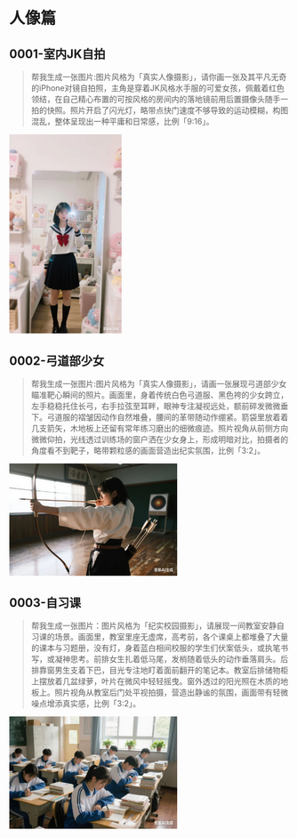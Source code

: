  

# 人像篇

## 0001-室内JK自拍

> 帮我生成一张图片:图片风格为「真实人像摄影」，请你画一张及其平凡无奇的iPhone对镜自拍照，主角是穿着JK风格水手服的可爱女孩，佩戴着红色领结，在自己精心布置的可按风格的房间内的落地镜前用后置摄像头随手一拍的快照。照片开启了闪光灯，略带点快门速度不够导致的运动模糊，构图混乱，整体呈现出一种平庸和日常感，比例「9:16」。

<img src="../img/portrait-0001.png" style="width: 40%">

## 0002-弓道部少女

> 帮我生成一张图片:图片风格为「真实人像摄影」，请画一张展现弓道部少女瞄准靶心瞬间的照片。画面里，身着传统白色弓道服、黑色袴的少女跨立，左手稳稳托住长弓，右手拉弦至耳畔，眼神专注凝视远处，额前碎发微微垂下。弓道服的褶皱因动作自然堆叠，腰间的革带随动作绷紧。箭袋里放着着几支箭矢，木地板上还留有常年练习磨出的细微痕迹。照片视角从前侧方向微微仰拍，光线透过训练场的窗户洒在少女身上，形成明暗对比，拍摄者的角度看不到靶子，略带颗粒感的画面营造出纪实氛围，比例「3:2」。

<img src="../img/portrait-0002.png" style="width: 60%">

## 0003-自习课

> 帮我生成一张图片：图片风格为「纪实校园摄影」，请展现一间教室安静自习课的场景。画面里，教室里座无虚席，高考前，各个课桌上都堆叠了大量的课本与习题册，没有灯，身着蓝白相间校服的学生们伏案低头，或执笔书写，或凝神思考。前排女生扎着低马尾，发梢随着低头的动作垂落肩头。后排靠窗男生支着下巴，目光专注地盯着面前翻开的笔记本。教室后排储物柜上摆放着几盆绿萝，叶片在微风中轻轻摇曳。窗外透过的阳光照在木质的地板上。照片视角从教室后门处平视拍摄，营造出静谧的氛围，画面带有轻微噪点增添真实感，比例「3:2」。

<img src="../img/portrait-0003.png" style="width: 60%">

